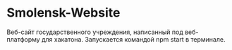 # Smolensk-Website
Веб-сайт государственного учреждения, написанный под веб-платформу для хакатона.
Запускается командой npm start в терминале.
